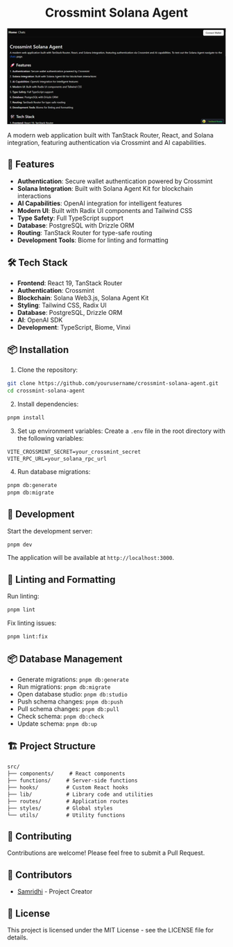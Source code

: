 <div align="center">

# Crossmint Solana Agent

![Crossmint Solana Agent Banner](https://raw.githubusercontent.com/samridhi2003/solana-agent-kit-crossmint/main/public/banner.png)

</div>

A modern web application built with TanStack Router, React, and Solana integration, featuring authentication via Crossmint and AI capabilities.

## 🚀 Features

- **Authentication**: Secure wallet authentication powered by Crossmint
- **Solana Integration**: Built with Solana Agent Kit for blockchain interactions
- **AI Capabilities**: OpenAI integration for intelligent features
- **Modern UI**: Built with Radix UI components and Tailwind CSS
- **Type Safety**: Full TypeScript support
- **Database**: PostgreSQL with Drizzle ORM
- **Routing**: TanStack Router for type-safe routing
- **Development Tools**: Biome for linting and formatting

## 🛠️ Tech Stack

- **Frontend**: React 19, TanStack Router
- **Authentication**: Crossmint
- **Blockchain**: Solana Web3.js, Solana Agent Kit
- **Styling**: Tailwind CSS, Radix UI
- **Database**: PostgreSQL, Drizzle ORM
- **AI**: OpenAI SDK
- **Development**: TypeScript, Biome, Vinxi

## 📦 Installation

1. Clone the repository:
```bash
git clone https://github.com/yourusername/crossmint-solana-agent.git
cd crossmint-solana-agent
```

2. Install dependencies:
```bash
pnpm install
```

3. Set up environment variables:
Create a `.env` file in the root directory with the following variables:
```
VITE_CROSSMINT_SECRET=your_crossmint_secret
VITE_RPC_URL=your_solana_rpc_url
```

4. Run database migrations:
```bash
pnpm db:generate
pnpm db:migrate
```

## 🚀 Development

Start the development server:
```bash
pnpm dev
```

The application will be available at `http://localhost:3000`.

## 🧹 Linting and Formatting

Run linting:
```bash
pnpm lint
```

Fix linting issues:
```bash
pnpm lint:fix
```

## 📦 Database Management

- Generate migrations: `pnpm db:generate`
- Run migrations: `pnpm db:migrate`
- Open database studio: `pnpm db:studio`
- Push schema changes: `pnpm db:push`
- Pull schema changes: `pnpm db:pull`
- Check schema: `pnpm db:check`
- Update schema: `pnpm db:up`

## 🏗️ Project Structure

```
src/
├── components/     # React components
├── functions/     # Server-side functions
├── hooks/         # Custom React hooks
├── lib/           # Library code and utilities
├── routes/        # Application routes
├── styles/        # Global styles
└── utils/         # Utility functions
```

## 🤝 Contributing

Contributions are welcome! Please feel free to submit a Pull Request.

## 👥 Contributors

- [Samridhi](https://github.com/samridhi2003) - Project Creator

## 📝 License

This project is licensed under the MIT License - see the LICENSE file for details.

